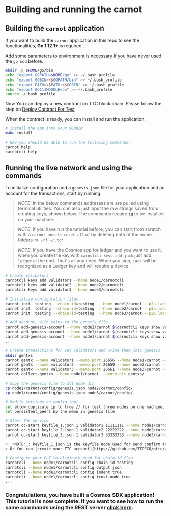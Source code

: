 # Building and running the carnot

## Building the `carnot` application

If you want to build the `carnot` application in this repo to see the functionalities, **Go 1.12.1+** is required .

Add some parameters to environment is necessary if you have never used the `go mod` before.

```bash
mkdir -p $HOME/go/bin
echo "export GOPATH=$HOME/go" >> ~/.bash_profile
echo "export GOBIN=\$GOPATH/bin" >> ~/.bash_profile
echo "export PATH=\$PATH:\$GOBIN" >> ~/.bash_profile
echo "export GO111MODULE=on" >> ~/.bash_profile
source ~/.bash_profile
```

Now You can deploy a new contract on TTC block chain.
Please follow the step on [Deploy Contract For Test](x/tcchan/contract/README.md)

When the contract is ready, you can install and run the application.

```bash
# Install the app into your $GOBIN
make install

# Now you should be able to run the following commands:
carnot help
carnotcli help
```

## Running the live network and using the commands

To initialize configuration and a `genesis.json` file for your application and an account for the transactions, start by running:

> _*NOTE*_: In the below commands addresses are are pulled using terminal utilities. You can also just input the raw strings saved from creating keys, shown below. The commands require [`jq`](https://stedolan.github.io/jq/download/) to be installed on your machine.

> _*NOTE*_: If you have run the tutorial before, you can start from scratch with a `carnot unsafe-reset-all` or by deleting both of the home folders `rm -rf ~/.tc*`

> _*NOTE*_: If you have the Cosmos app for ledger and you want to use it, when you create the key with `carnotcli keys add jack` just add `--ledger` at the end. That's all you need. When you sign, `jack` will be recognized as a Ledger key and will require a device.

```bash
# Create validators
carnotcli keys add validator1 --home node1/carnotcli
carnotcli keys add validator2 --home node2/carnotcli
carnotcli keys add validator3 --home node3/carnotcli

# Initialize configuration files
carnot init  testing --chain-id=testing  --home node1/carnot --p2p.laddr tcp://0.0.0.0:26656 --rpc.laddr tcp://0.0.0.0:26657
carnot init  testing --chain-id=testing  --home node2/carnot --p2p.laddr tcp://0.0.0.0:26659 --rpc.laddr tcp://0.0.0.0:26660
carnot init  testing --chain-id=testing  --home node3/carnot --p2p.laddr tcp://0.0.0.0:26661 --rpc.laddr tcp://0.0.0.0:26662

# Add account, with coins to the genesis file
carnot add-genesis-account --home node1/carnot $(carnotcli keys show validator1 -a --home node1/carnotcli) 1000000000stake;
carnot add-genesis-account --home node1/carnot $(carnotcli keys show validator2 -a --home node2/carnotcli) 1000000000stake;
carnot add-genesis-account --home node1/carnot $(carnotcli keys show validator3 -a --home node3/carnotcli) 1000000000stake;
...

# Create transactions for set validators and write them into genesis
mkdir gentxs
carnot gentx --name validator1 --memo.port 26656 --home node1/carnot --home-client node1/carnotcli --output-document gentxs/node1.json
carnot gentx --name validator2 --memo.port 26659 --home node2/carnot --home-client node2/carnotcli --output-document gentxs/node2.json
carnot gentx --name validator3 --memo.port 26661 --home node3/carnot --home-client node3/carnotcli --output-document gentxs/node3.json
carnot collect-gentxs --home node1/carnot --gentx-dir gentxs/

# Copy the genesis file to all node dir
cp node1/carnot/config/genesis.json node2/carnot/config/
cp node1/carnot/config/genesis.json node3/carnot/config/

# Modify settings on config.toml
set allow_duplicate_ip to true // for test three nodes on one machine.
set persistent_peers by the memo in genesis file

# Start the service
carnot cc-start keyfile_1.json 1 validator1 11111111 --home node1/carnot --home-client node1/carnotcli
carnot cc-start keyfile_2.json 1 validator2 22222222 --home node2/carnot --home-client node2/carnotcli
carnot cc-start keyfile_3.json 1 validator3 33333333 --home node3/carnot --home-client node3/carnotcli

> _*NOTE*_: keyfile_1.json is the keyfile node used for send confirm transaction, you can use the keyfile in contract/testdata only for Test!!
> Or You can [create your TTC account](https://github.com/TTCECO/gttc/wiki/TRY-AS-SUPERNODE-ON-TESTNET#create-your-new-accountaddress-by-gttc) yourself.

# Configure your CLI to eliminate need for chain-id flag
carnotcli --home node1/carnotcli config chain-id testing
carnotcli --home node1/carnotcli config output json
carnotcli --home node1/carnotcli config indent true
carnotcli --home node1/carnotcli config trust-node true
...

```


### Congratulations, you have built a Cosmos SDK application! This tutorial is now complete. If you want to see how to run the same commands using the REST server [click here](run-rest.md).
